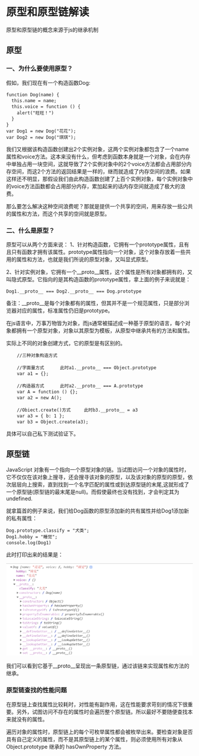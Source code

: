 # 原型和原型链解读

原型和原型链的概念来源于js的继承机制
## 原型

### 一、为什么要使用原型？

假如，我们现在有一个构造函数Dog:
```
function Dog(name) {
  this.name = name;
  this.voice = function () {
    alert("旺旺！")
  }
}
var Dog1 = new Dog("花花");
var Dog2 = new Dog("琪琪");
```
我们又根据该构造函数创建出2个实例对象，这两个实例对象都包含了一个name属性和voice方法。这本来没有什么，但考虑到函数本身就是一个对象，会在内存中单独占用一块空间，这就导致了2个实例对象中的2个voice方法都会占用部分内存空间，而这2个方法的返回结果是一样的，继而就造成了内存空间的浪费。如果这样还不明显，那假设我们由此构造函数创建了上百个实例对象，每个实例对象中的voice方法函数都会占用部分内存，累加起来的话内存空间就造成了极大的浪费。

那么要怎么解决这种空间浪费呢？那就是提供一个共享的空间，用来存放一些公共的属性和方法，而这个共享的空间就是原型。

### 二、什么是原型？

原型可以从两个方面来说：
1、针对构造函数，它拥有一个prototype属性，且有且只有函数才拥有该属性。prototype属性指向一个对象，这个对象存放着一些共用的属性和方法，也就是我们所说的原型对象，又叫显式原型。

2、针对实例对象，它拥有一个__proto__属性，这个属性是所有对象都拥有的，又叫隐式原型。它指向的是其构造函数的prototype属性，拿上面的例子来说就是：
```
Dog1.__proto__ === Dog2.__proto__ === Dog.prototype
```
备注：__proto__是每个对象都有的属性，但其并不是一个规范属性，只是部分浏览器对应的属性，标准属性仍旧是prototype。

在js语言中，万事万物皆为对象，而js通常被描述成一种基于原型的语言，每个对象都拥有一个原型对象，对象以其原型为模板，从原型中继承共有的方法和属性。

实际上不同的对象创建方式，它的原型是有区别的。

```
    //三种对象构造方式

    //字面量方式      此时a1.__proto__ === Object.prototype
    var a1 = {};
    
    //构造器方式      此时a2.__proto__ === A.prototype
    var A = function () {};
    var a2 = new A();

    //Obiect.create()方式     此时b3.__proto__ = a3
    var a3 = { b: 1 };
    var b3 = Object.create(a3);
```
具体可以自己私下测试验证下。

## 原型链

JavaScript 对象有一个指向一个原型对象的链。当试图访问一个对象的属性时，它不仅仅在该对象上搜寻，还会搜寻该对象的原型，以及该对象的原型的原型，依次层层向上搜索，直到找到一个名字匹配的属性或到达原型链的末尾,这就形成了一个原型链(原型链的最末尾是null)。而假使最终也没有找到，才会判定其为undefined.

就拿篇首的例子来说，我们给Dog函数的原型添加新的共有属性并给Dog1添加新的私有属性：

```
Dog.prototype.classify = "犬类";
Dog1.hobby = "睡觉";
console.log(Dog1)
```
此时打印出来的结果是：

![手翻书](/img/img1.png) 

我们可以看到它基于__proto__呈现出一条原型链，通过该链来实现属性和方法的继承。

### 原型链查找的性能问题

在原型链上查找属性比较耗时，对性能有副作用，这在性能要求苛刻的情况下很重要。另外，试图访问不存在的属性时会遍历整个原型链。所以最好不要随便查找本来就没有的属性。

遍历对象的属性时，原型链上的每个可枚举属性都会被枚举出来。要检查对象是否具有自己定义的属性，而不是其原型链上的某个属性，则必须使用所有对象从 Object.prototype 继承的 hasOwnProperty 方法。